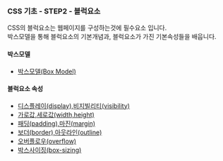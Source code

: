 ### CSS 기초 - STEP2 - 블럭요소

CSS의 블럭요소는 웹페이지를 구성하는것에 필수요소 입니다.  
박스모델을 통해 블럭요소의 기본개념과, 블럭요소가 가진 기본속성들을 배웁니다.

#### 박스모델
- [박스모델(Box Model)](./01_boxmodel.md)

#### 블럭요소 속성
- [디스플레이(display),비지빌리티(visibility)](./02_display_visibility.md)
- [가로값,세로값(width,height)](./03_width_height.md)
- [패딩(padding),마진(margin)](./04_padding_margin.md)
- [보더(border),아웃라인(outline)](./05_border_outline.md)
- [오버플로우(overflow)](06_overflow.md)
- [박스사이징(box-sizing)](./07_boxsizing.md)






